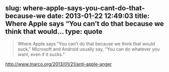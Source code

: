 slug: where-apple-says-you-cant-do-that-because-we
date: 2013-01-22 12:49:03
title: Where Apple says “You can’t do that because we think that would...
type: quote
---

> Where Apple says “You can’t do that because we think that would suck,” Microsoft and Android usually say, “You can do whatever you want, even if it sucks.”

<http://www.marco.org/2013/01/21/anti-apple-anger>
